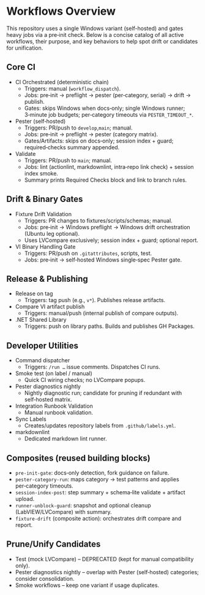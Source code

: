# Workflows Overview

This repository uses a single Windows variant (self-hosted) and gates heavy jobs via a pre‑init check. Below is a concise catalog of all active workflows, their purpose, and key behaviors to help spot drift or candidates for unification.

## Core CI

- CI Orchestrated (deterministic chain)
  - Triggers: manual (`workflow_dispatch`).
  - Jobs: pre‑init → preflight → pester (per‑category, serial) → drift → publish.
  - Gates: skips Windows when docs‑only; single Windows runner; 3‑minute job budgets; per‑category timeouts via `PESTER_TIMEOUT_*`.
- Pester (self‑hosted)
  - Triggers: PR/push to `develop`,`main`; manual.
  - Jobs: pre‑init → preflight → pester (category matrix).
  - Gates/Artifacts: skips on docs‑only; session index + guard; required‑checks summary appended.
- Validate
  - Triggers: PR/push to `main`; manual.
  - Jobs: lint (actionlint, markdownlint, intra‑repo link check) + session index smoke.
  - Summary prints Required Checks block and link to branch rules.

## Drift & Binary Gates

- Fixture Drift Validation
  - Triggers: PR changes to fixtures/scripts/schemas; manual.
  - Jobs: pre‑init → Windows preflight → Windows drift orchestration (Ubuntu leg optional).
  - Uses LVCompare exclusively; session index + guard; optional report.
- VI Binary Handling Gate
  - Triggers: PR/push on `.gitattributes`, scripts, test.
  - Jobs: pre‑init → self‑hosted Windows single‑spec Pester gate.

## Release & Publishing

- Release on tag
  - Triggers: tag push (e.g., `v*`). Publishes release artifacts.
- Compare VI artifact publish
  - Triggers: manual/push (internal publish of compare outputs).
- .NET Shared Library
  - Triggers: push on library paths. Builds and publishes GH Packages.

## Developer Utilities

- Command dispatcher
  - Triggers: `/run …` issue comments. Dispatches CI runs.
- Smoke test (on label / manual)
  - Quick CI wiring checks; no LVCompare popups.
- Pester diagnostics nightly
  - Nightly diagnostic run; candidate for pruning if redundant with self‑hosted matrix.
- Integration Runbook Validation
  - Manual runbook validation.
- Sync Labels
  - Creates/updates repository labels from `.github/labels.yml`.
- markdownlint
  - Dedicated markdown lint runner.

## Composites (reused building blocks)

- `pre-init-gate`: docs‑only detection, fork guidance on failure.
- `pester-category-run`: maps category → test patterns and applies per‑category timeouts.
- `session-index-post`: step summary + schema‑lite validate + artifact upload.
- `runner-unblock-guard`: snapshot and optional cleanup (LabVIEW/LVCompare) with summary.
- `fixture-drift` (composite action): orchestrates drift compare and report.

## Prune/Unify Candidates

- Test (mock LVCompare) – DEPRECATED (kept for manual compatibility only).
- Pester diagnostics nightly – overlap with Pester (self‑hosted) categories; consider consolidation.
- Smoke workflows – keep one variant if usage duplicates.
